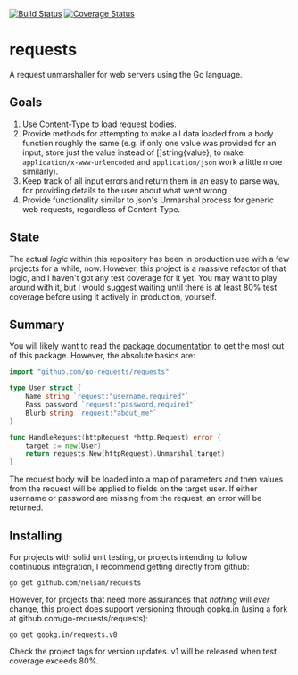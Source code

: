 [![Build Status](https://drone.io/github.com/go-requests/requests/status.png)](https://drone.io/github.com/go-requests/requests/latest)
[![Coverage Status](https://img.shields.io/coveralls/go-requests/requests.svg)](https://coveralls.io/r/go-requests/requests?branch=master)

requests
========

A request unmarshaller for web servers using the Go language.

## Goals

1. Use Content-Type to load request bodies.
2. Provide methods for attempting to make all data loaded from a body
   function roughly the same (e.g. if only one value was provided for
   an input, store just the value instead of []string{value}, to make
   `application/x-www-urlencoded` and `application/json` work a little
   more similarly).
3. Keep track of all input errors and return them in an easy to parse
   way, for providing details to the user about what went wrong.
4. Provide functionality similar to json's Unmarshal process for
   generic web requests, regardless of Content-Type.

## State

The actual *logic* within this repository has been in production use
with a few projects for a while, now.  However, this project is a
massive refactor of that logic, and I haven't got any test coverage
for it yet.  You may want to play around with it, but I would suggest
waiting until there is at least 80% test coverage before using it
actively in production, yourself.

## Summary

You will likely want to read the
[package documentation](http://godoc.org/github.com/go-requests/requests)
to get the most out of this package.  However, the absolute basics
are:

```go
import "github.com/go-requests/requests"

type User struct {
	Name string `request:"username,required"`
    Pass password `request:"password,required"`
    Blurb string `request:"about_me"`
}

func HandleRequest(httpRequest *http.Request) error {
	target := new(User)
	return requests.New(httpRequest).Unmarshal(target)
}
```

The request body will be loaded into a map of parameters and then
values from the request will be applied to fields on the target user.
If either username or password are missing from the request, an error
will be returned.

## Installing

For projects with solid unit testing, or projects intending to follow
continuous integration, I recommend getting directly from github:

```
go get github.com/nelsam/requests
```

However, for projects that need more assurances that *nothing* will
*ever* change, this project does support versioning through gopkg.in
(using a fork at github.com/go-requests/requests):

```
go get gopkg.in/requests.v0
```

Check the project tags for version updates.  v1 will be released when
test coverage exceeds 80%.
